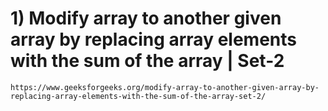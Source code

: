 # 1) Modify array to another given array by replacing array elements with the sum of the array | Set-2
```
https://www.geeksforgeeks.org/modify-array-to-another-given-array-by-replacing-array-elements-with-the-sum-of-the-array-set-2/

```

